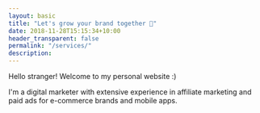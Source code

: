 ```yaml
---
layout: basic
title: "Let's grow your brand together 🚀"
date: 2018-11-28T15:15:34+10:00
header_transparent: false
permalink: "/services/"
description: 
---
```


Hello stranger! Welcome to my personal website :)

I'm a digital marketer with extensive experience in affiliate marketing and paid ads for e-commerce brands and mobile apps. 

